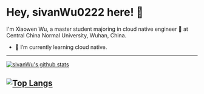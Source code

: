 



# Hey, sivanWu0222 here! :wave: 


I'm Xiaowen Wu, a master student majoring in cloud native engineer :satellite: at Central China Normal University, Wuhan, China.

- 🌱 I’m currently learning cloud native.
 
---


[![sivanWu's github stats](https://github-readme-stats.vercel.app/api?username=sivanWu0222&count_private=true&show_icons=true)](https://github.com/sivanWu0222/github-readme-stats)

[![Top Langs](https://github-readme-stats.vercel.app/api/top-langs/?username=sivanWu0222&hide=javascript,html,css&theme=tokyonight)](https://github.com/anuraghazra/github-readme-stats)
---



<!--
**sivanWu0222/sivanWu0222** is a ✨ _special_ ✨ repository because its `README.md` (this file) appears on your GitHub profile.

Here are some ideas to get you started:

- 🔭 I’m currently working on ...
- 🌱 I’m currently learning ...
- 👯 I’m looking to collaborate on ...
- 🤔 I’m looking for help with ...
- 💬 Ask me about ...
- 📫 How to reach me: ...
- 😄 Pronouns: ...
- ⚡ Fun fact: ...


## Wakatime statistics


[![sivanWu's wakatime stats](https://github-readme-stats.vercel.app/api/wakatime?username=yirufeng)](https://github.com/sivanWu0222)

-->

